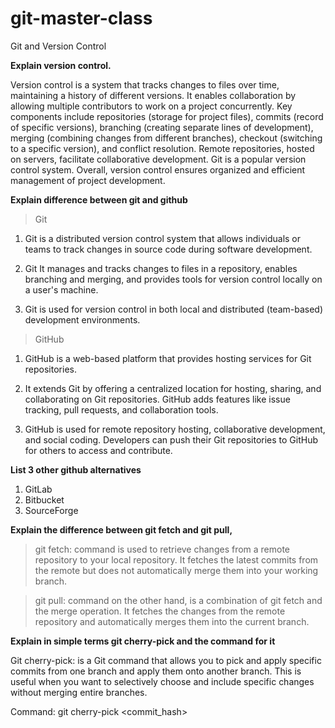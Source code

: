 # git-master-class
Git and Version Control

**Explain version control.**

Version control is a system that tracks changes to files over time, maintaining a history of different versions. It enables collaboration by allowing multiple contributors to work on a project concurrently. Key components include repositories (storage for project files), commits (record of specific versions), branching (creating separate lines of development), merging (combining changes from different branches), checkout (switching to a specific version), and conflict resolution. Remote repositories, hosted on servers, facilitate collaborative development. Git is a popular version control system. Overall, version control ensures organized and efficient management of project development.


**Explain difference between git and github**

>Git
1. Git is a distributed version control system that allows individuals or teams to track changes in source code during software development.

2. Git It manages and tracks changes to files in a repository, enables branching and merging, and provides tools for version control locally on a user's machine.

3. Git is used for version control in both local and distributed (team-based) development environments.


>GitHub

1. GitHub is a web-based platform that provides hosting services for Git repositories.

2. It extends Git by offering a centralized location for hosting, sharing, and collaborating on Git repositories. GitHub adds features like issue tracking, pull requests, and collaboration tools.

3. GitHub is used for remote repository hosting, collaborative development, and social coding. Developers can push their Git repositories to GitHub for others to access and contribute.


**List 3 other github alternatives**
1. GitLab
2. Bitbucket
3. SourceForge



**Explain the difference between git fetch and git pull,**

>git fetch:
 command is used to retrieve changes from a remote repository to your local repository. It fetches the latest commits from the remote but does not automatically merge them into your working branch.


>git pull:
 command on the other hand, is a combination of git fetch and the merge operation. It fetches the changes from the remote repository and automatically merges them into the current branch.



**Explain in simple terms git cherry-pick and the command for it**

Git cherry-pick: is a Git command that allows you to pick and apply specific commits from one branch and apply them onto another branch. This is useful when you want to selectively choose and include specific changes without merging entire branches.


Command: git cherry-pick <commit_hash>



